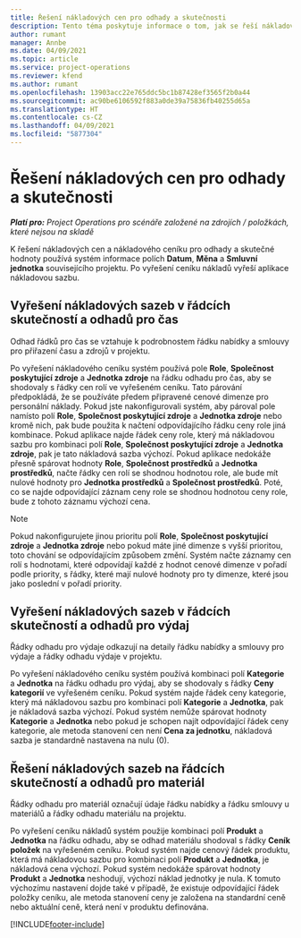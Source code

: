 ```yaml
---
title: Řešení nákladových cen pro odhady a skutečnosti
description: Tento téma poskytuje informace o tom, jak se řeší nákladové ceny pro odhady a skutečné hodnoty.
author: rumant
manager: Annbe
ms.date: 04/09/2021
ms.topic: article
ms.service: project-operations
ms.reviewer: kfend
ms.author: rumant
ms.openlocfilehash: 13903acc22e765ddc5bc1b87428ef3565f2b0a44
ms.sourcegitcommit: ac90be6106592f883a0de39a75836fb40255d65a
ms.translationtype: HT
ms.contentlocale: cs-CZ
ms.lasthandoff: 04/09/2021
ms.locfileid: "5877304"
---
```

# <a name="resolving-cost-prices-for-estimates-and-actuals"></a>Řešení nákladových cen pro odhady a skutečnosti

_**Platí pro:** Project Operations pro scénáře založené na zdrojích / položkách, které nejsou na skladě_

K řešení nákladových cen a nákladového ceníku pro odhady a skutečné hodnoty používá systém informace polích **Datum**, **Měna** a **Smluvní jednotka** souvisejícího projektu. Po vyřešení ceníku nákladů vyřeší aplikace nákladovou sazbu.

## <a name="resolving-cost-rates-on-actual-and-estimate-lines-for-time"></a>Vyřešení nákladových sazeb v řádcích skutečností a odhadů pro čas

Odhad řádků pro čas se vztahuje k podrobnostem řádku nabídky a smlouvy pro přiřazení času a zdrojů v projektu.

Po vyřešení nákladového ceníku systém používá pole **Role**, **Společnost poskytující zdroje** a **Jednotka zdroje** na řádku odhadu pro čas, aby se shodovaly s řádky cen rolí ve vyřešeném ceníku. Tato párování předpokládá, že se používáte předem připravené cenové dimenze pro personální náklady. Pokud jste nakonfigurovali systém, aby pároval pole namísto polí **Role**, **Společnost poskytující zdroje** a **Jednotka zdroje** nebo kromě nich, pak bude použita k načtení odpovídajícího řádku ceny role jiná kombinace. Pokud aplikace najde řádek ceny role, který má nákladovou sazbu pro kombinaci polí **Role**, **Společnost poskytující zdroje** a **Jednotka zdroje**, pak je tato nákladová sazba výchozí. Pokud aplikace nedokáže přesně spárovat hodnoty **Role**, **Společnost prostředků** a **Jednotka prostředků**, načte řádky cen rolí se shodnou hodnotou role, ale bude mít nulové hodnoty pro **Jednotka prostředků** a **Společnost prostředků**. Poté, co se najde odpovídající záznam ceny role se shodnou hodnotou ceny role, bude z tohoto záznamu výchozí cena. 

> [!NOTE]
> Pokud nakonfigurujete jinou prioritu polí **Role**, **Společnost poskytující zdroje** a **Jednotka zdroje** nebo pokud máte jiné dimenze s vyšší prioritou, toto chování se odpovídajícím způsobem změní. Systém načte záznamy cen rolí s hodnotami, které odpovídají každé z hodnot cenové dimenze v pořadí podle priority, s řádky, které mají nulové hodnoty pro ty dimenze, které jsou jako poslední v pořadí priority.

## <a name="resolving-cost-rates-on-actual-and-estimate-lines-for-expense"></a>Vyřešení nákladových sazeb v řádcích skutečností a odhadů pro výdaj

Řádky odhadu pro výdaje odkazují na detaily řádku nabídky a smlouvy pro výdaje a řádky odhadu výdaje v projektu.

Po vyřešení nákladového ceníku systém používá kombinaci polí **Kategorie** a **Jednotka** na řádku odhadu pro výdaj, aby se shodovaly s řádky **Ceny kategorií** ve vyřešeném ceníku. Pokud systém najde řádek ceny kategorie, který má nákladovou sazbu pro kombinaci polí **Kategorie** a **Jednotka**, pak je nákladová sazba výchozí. Pokud systém nemůže spárovat hodnoty **Kategorie** a **Jednotka** nebo pokud je schopen najít odpovídající řádek ceny kategorie, ale metoda stanovení cen není **Cena za jednotku**, nákladová sazba je standardně nastavena na nulu (0).

## <a name="resolving-cost-rates-on-actual-and-estimate-lines-for-material"></a>Řešení nákladových sazeb na řádcích skutečností a odhadů pro materiál

Řádky odhadu pro materiál označují údaje řádku nabídky a řádku smlouvy u materiálů a řádky odhadu materiálu na projektu.

Po vyřešení ceníku nákladů systém použije kombinaci polí **Produkt** a **Jednotka** na řádku odhadu, aby se odhad materiálu shodoval s řádky **Ceník položek** na vyřešeném ceníku. Pokud systém najde cenový řádek produktu, která má nákladovou sazbu pro kombinaci polí **Produkt** a **Jednotka**, je nákladová cena výchozí. Pokud systém nedokáže spárovat hodnoty **Produkt** a **Jednotka** neshodují, výchozí náklad jednotky je nula. K tomuto výchozímu nastavení dojde také v případě, že existuje odpovídající řádek položky ceníku, ale metoda stanovení ceny je založena na standardní ceně nebo aktuální ceně, která není v produktu definována.

[!INCLUDE[footer-include](../includes/footer-banner.md)]
